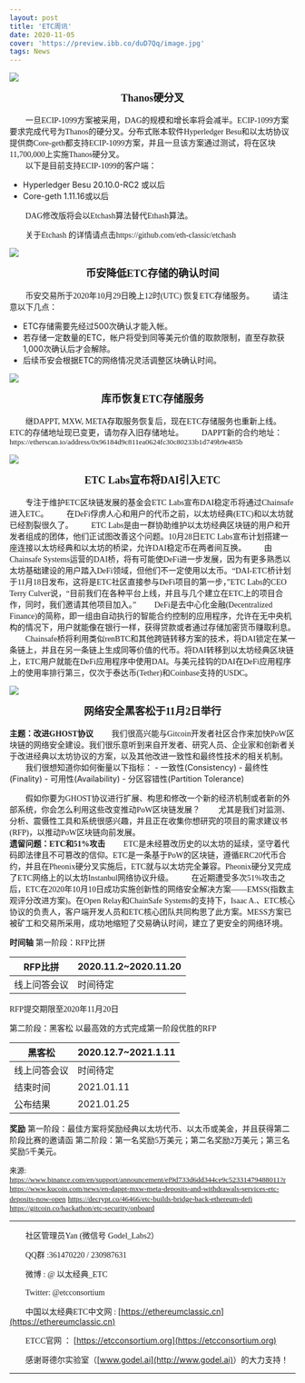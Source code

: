 ```yaml
---
layout: post
title: 'ETC周讯'
date: 2020-11-05
cover: 'https://preview.ibb.co/duD7Qq/image.jpg'
tags: News
---
```




![](https://i.ibb.co/gP4DgNF/1.png)


<center><strong><font size=4 face="微软雅黑">Thanos硬分叉</font></strong></center><br/>
&emsp;&emsp;<font  face="微软雅黑">一旦ECIP-1099方案被采用，DAG的规模和增长率将会减半。ECIP-1099方案要求完成代号为Thanos的硬分叉。分布式账本软件Hyperledger Besu和以太坊协议提供商Core-geth都支持ECIP-1099方案，并且一旦该方案通过测试，将在区块11,700,000上实施Thanos硬分叉。</font><br/>
&emsp;&emsp;<font  face="微软雅黑">以下是目前支持ECIP-1099的客户端：</font>

- Hyperledger Besu 20.10.0-RC2 或以后
- Core-geth 1.11.16或以后

&emsp;&emsp;<font  face="微软雅黑">DAG修改版将会以Etchash算法替代Ethash算法。</font>

&emsp;&emsp;<font  face="微软雅黑">关于Etchash 的详情请点击https://github.com/eth-classic/etchash</font>



![](https://i.ibb.co/gyPBxTF/2.png)


<center><strong><font size=4 face="微软雅黑">币安降低ETC存储的确认时间</font></strong></center><br />
&emsp;&emsp;<font  face="微软雅黑">币安交易所于2020年10月29日晚上12时(UTC) 恢复ETC存储服务。</font>
&emsp;&emsp;<font  face="微软雅黑">请注意以下几点：</font>

- ETC存储需要先经过500次确认才能入帐。
- 若存储一定数量的ETC，帐户将受到同等美元价值的取款限制，直至存款获1,000次确认后才会解除。
- 后续币安会根据ETC的网络情况灵活调整区块确认时间。



![](https://i.ibb.co/2sbyp45/3.png)


<center><strong><font size=4 face="微软雅黑">库币恢复ETC存储服务</font></strong></center><br/>
&emsp;&emsp;<font  face="微软雅黑">继DAPPT, MXW, META存取服务恢复后，现在ETC存储服务也重新上线。ETC的存储地址现已变更，请勿存入旧存储地址。</font>
&emsp;&emsp;<font  face="微软雅黑">DAPPT新的合约地址：<font  size=2 face="微软雅黑">https://etherscan.io/address/0x96184d9c811ea0624fc30c80233b1d749b9e485b</font></font>



![](https://i.ibb.co/th4mStk/4.png)


<center><strong><font size=4 face="微软雅黑">ETC Labs宣布将DAI引入ETC</font></strong></center><br/>
&emsp;&emsp;<font  face="微软雅黑">专注于维护ETC区块链发展的基金会ETC Labs宣布DAI稳定币将通过Chainsafe进入ETC。</font>
&emsp;&emsp;<font  face="微软雅黑">在DeFi俘虏人心和用户的代币之前，以太坊经典(ETC)和以太坊就已经割裂很久了。</font>
&emsp;&emsp;<font  face="微软雅黑">ETC Labs是由一群协助维护以太坊经典区块链的用户和开发者组成的团体，他们正试图改善这个问题。10月28日ETC Labs宣布计划搭建一座连接以太坊经典和以太坊的桥梁，允许DAI稳定币在两者间互换。</font>
&emsp;&emsp;<font  face="微软雅黑">由Chainsafe Systems运营的DAI桥，将有可能使DeFi进一步发展，因为有更多熟悉以太坊基础建设的用户踏入DeFi领域，但他们不一定使用以太币。“DAI-ETC桥计划于11月18日发布，这将是ETC社区直接参与DeFi项目的第一步，”ETC Labs的CEO Terry Culver说，“目前我们在各种平台上线，并且与几个建立在ETC上的项目合作，同时，我们邀请其他项目加入。”</font>
&emsp;&emsp;<font  face="微软雅黑">DeFi是去中心化金融(Decentralized Finance)的简称，即一组由自动执行的智能合约控制的应用程序，允许在无中央机构的情况下，用户就能像在银行一样，获得贷款或者通过存储加密货币赚取利息。</font>
&emsp;&emsp;<font  face="微软雅黑">Chainsafe桥将利用类似renBTC和其他跨链转移方案的技术，将DAI锁定在某一条链上，并且在另一条链上生成同等价值的代币。将DAI转移到以太坊经典区块链上，ETC用户就能在DeFi应用程序中使用DAI。与美元挂钩的DAI在DeFi应用程序上的使用率排行第三，仅次于泰达币(Tether)和Coinbase支持的USDC。</font>



![](https://i.ibb.co/dmKrxtp/5.png)


<center><strong><font size=4 face="微软雅黑">网络安全黑客松于11月2日举行</font></strong></center><br/>
<strong><font  face="微软雅黑">主题：改进GHOST协议</font></strong>
&emsp;&emsp;<font  face="微软雅黑">我们很高兴能与Gitcoin开发者社区合作来加快PoW区块链的网络安全建设。我们很乐意听到来自开发者、研究人员、企业家和创新者关于改进经典以太坊协议的方案，以及其他改进一致性和最终性技术的相关机制。</font>
&emsp;&emsp;<font  face="微软雅黑">我们很想知道你如何衡量以下指标：</font>
- 一致性(Consistency)
- 最终性(Finality)
- 可用性(Availability)
- 分区容错性(Partition Tolerance)

&emsp;&emsp;<font  face="微软雅黑">假如你要为GHOST协议进行扩展、构思和修改一个新的经济机制或者新的外部系统，你会怎么利用这些改变推动PoW区块链发展？</font>
&emsp;&emsp;<font  face="微软雅黑">尤其是我们对监测、分析、震慑性工具和系统很感兴趣，并且正在收集你想研究的项目的需求建议书(RFP)，以推动PoW区块链向前发展。</font><br/>
<strong><font  face="微软雅黑">遗留问题：ETC和51%攻击</font></strong>
&emsp;&emsp;<font  face="微软雅黑">ETC是未经篡改历史的以太坊的延续，坚守着代码即法律且不可篡改的信仰。ETC是一条基于PoW的区块链，遵循ERC20代币合约，并且在Pheonix硬分叉实施后，ETC就与以太坊完全兼容。Pheonix硬分叉完成了ETC网络上的以太坊Instanbul网络协议升级。</font>
&emsp;&emsp;<font  face="微软雅黑">在近期遭受多次51%攻击之后，ETC在2020年10月10日成功实施创新性的网络安全解决方案——EMSS(指数主观评分改进方案)。在Open Relay和ChainSafe Systems的支持下，Isaac A.、ETC核心协议的负责人，客户端开发人员和ETC核心团队共同构思了此方案。MESS方案已被矿工和交易所采用，成功地缩短了交易确认时间，建立了更安全的网络环境。</font><br/>

<strong><font  face="微软雅黑">时间轴</font></strong>
<font  face="微软雅黑">第一阶段：RFP比拼</font>

| RFP比拼      | 2020.11.2~2020.11.20 |
| ------------ | -------------------- |
| 线上问答会议 | 时间待定             |
<font  face="微软雅黑">RFP提交期限至2020年11月20日</font><br/>

<font  face="微软雅黑">第二阶段：黑客松</font>
<font  face="微软雅黑">以最高效的方式完成第一阶段优胜的RFP</font>

| 黑客松       | 2020.12.7~2021.1.11 |
| ------------ | ------------------- |
| 线上问答会议 | 时间待定            |
| 结束时间     | 2021.01.11          |
| 公布结果     | 2021.01.25          |

<strong><font  face="微软雅黑">奖励</font></strong>
<font  face="微软雅黑">第一阶段：最佳方案将奖励经典以太坊代币、以太币或美金，并且获得第二阶段比赛的邀请函</font>
<font  face="微软雅黑">第二阶段：第一名奖励5万美元；第二名奖励2万美元；第三名奖励5千美元。</font><br/>



<font size=2 face="微软雅黑">来源:</font>
<font size=2 face="微软雅黑">https://www.binance.com/en/support/announcement/ef9d733d6dd344ce9c52331479488011?r</font>
<font size=2 face="微软雅黑">https://www.kucoin.com/news/en-dappt-mxw-meta-deposits-and-withdrawals-services-etc-deposits-now-open</font>
<font size=2 face="微软雅黑">https://decrypt.co/46466/etc-builds-bridge-back-ethereum-defi</font>
<font size=2 face="微软雅黑">https://gitcoin.co/hackathon/etc-security/onboard</font>

---

&emsp;&emsp;<font face="Times new Roman">社区管理员Yan (微信号 Godel_Labs2）</font>

&emsp;&emsp;<font face="Times new Roman">QQ群 :361470220 / 230987631</font>

&emsp;&emsp;<font face="Times new Roman">微博 : @ 以太经典_ETC </font>

&emsp;&emsp;<font face="Times new Roman">Twitter: @etcconsortium</font>

&emsp;&emsp;<font face="Times new Roman">中国以太经典ETC中文网 : </font>[https://ethereumclassic.cn](https://ethereumclassic.cn)

&emsp;&emsp;<font face="Times new Roman">ETCC官网 ： </font>[https://etcconsortium.org](https://etcconsortium.org)

&emsp;&emsp;<font face="Times new Roman">感谢哥德尔实验室（</font>[www.godel.ai](http://www.godel.ai)<font face="Times new Roman">）的大力支持！</font>

---